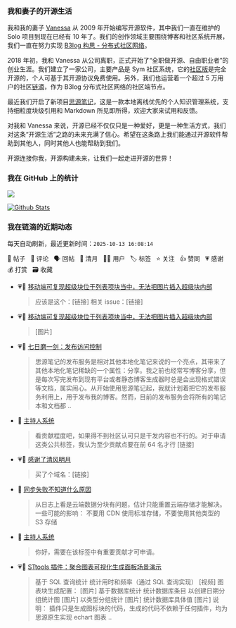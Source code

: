 ### 我和妻子的开源生活

我和我的妻子 [Vanessa](https://github.com/Vanessa219) 从 2009 年开始编写开源软件，其中我们一直在维护的 Solo 项目到现在已经有 10 年了。我们的创作领域主要围绕博客和社区系统开展，我们一直在努力实现 [B3log 构思 - 分布式社区网络](https://ld246.com/article/1546941897596)。

2018 年初，我和 Vanessa 从公司离职，正式开始了“全职做开源、自由职业者”的创业生涯。我们建立了一家公司，主要产品是 Sym 社区系统，它的[社区版](https://github.com/88250/symphony)是完全开源的，个人可基于其开源协议免费使用。另外，我们也运营着一个超过 5 万用户的社区[链滴](https://ld246.com)，作为 B3log 分布式社区网络的社区端节点。

最近我们开启了新项目[思源笔记](https://github.com/siyuan-note/siyuan)，这是一款本地离线优先的个人知识管理系统，支持细粒度块级引用和 Markdown 所见即所得，欢迎大家来试用和反馈。

对我和 Vanessa 来说，开源已经不仅仅只是一种爱好，更是一种生活方式，我们对这条“开源生活”之路的未来充满了信心。希望在这条路上我们能通过开源软件帮助到其他人，同时其他人也能帮助到我们。

开源连接你我，开源构建未来，让我们一起走进开源的世界！

### 我在 GitHub 上的统计

<a title="Hits" target="_blank" href="https://github.com/88250/88250"><img src="https://hits.b3log.org/88250/88250.svg"></a>

[![Github Stats](https://github-readme-stats.vercel.app/api?username=88250&theme=tokyonight&show_icons=true)](https://github.com/88250)

<!--events start -->

### 我在链滴的近期动态

每天自动刷新，最近更新时间：`2025-10-13 16:08:14`

📝 帖子 &nbsp; 💬 评论 &nbsp; 🗣 回帖 &nbsp; 🌙 清月 &nbsp; 👨‍💻 用户 &nbsp; 🏷️ 标签 &nbsp; ⭐️ 关注 &nbsp; 👍 赞同 &nbsp; 💗 感谢 &nbsp; 💰 打赏 &nbsp; 🗃 收藏

* 💗💬 [移动端可复现超级块位于列表项块当中，无法把图片插入超级块内部](https://ld246.com/article/1760264359682/comment/1760266813867#comments)

  > 应该是这个：[链接] 相关 issue：[链接]
* 💗📝 [移动端可复现超级块位于列表项块当中，无法把图片插入超级块内部](https://ld246.com/article/1760264359682)

  > [图片]
* 💗📝 [七日磨一剑：发布访问控制](https://ld246.com/article/1760276429987)

  > 思源笔记的发布服务是相对其他本地化笔记来说的一个亮点，其带来了其他本地化笔记稀缺的一个属性：分享。我之前也经常写博客分享，但是每次写完发布到现有平台或者静态博客生成器时总是会出现格式错误等文档，属实闹心。从开始使用思源笔记起，我就计划着把它的发布服务利用上，用于发布我的博客。然而，目前的发布服务会将所有的笔记本和文档都 ..
* 💬 [主持人系统](https://ld246.com/article/1591172128000/comment/1760087201958#comments)

  > 看贡献程度吧，如果得不到社区认可只是干发内容也不行的。对于申请这类公共标签，我认为至少贡献点要在前 64 名才行 [链接]
* 💗🌙 [感谢了清风明月](https://ld246.com/member/zxkmm/breezemoons/1759844643312)

  > 买了个域名：[链接]
* 💬 [同步失败不知道什么原因](https://ld246.com/article/1759766330790/comment/1759837947993#comments)

  > 从日志上看是云端数据分块有问题，估计只能重置云端存储才能解决。一些可能的影响： 不要用 CDN 使用标准存储，不要使用其他类型的 S3 存储
* 💬 [主持人系统](https://ld246.com/article/1591172128000/comment/1759820793224#comments)

  > 你好，需要在该标签中有重要贡献才可申请。
* 💗📝 [STtools 插件：聚合图表可视化生成面板场景演示](https://ld246.com/article/1759391883722)

  > 基于 SQL 查询统计 统计用时和频率（通过 SQL 查询实现） [视频] 图表块生成配置： [图片] 基于数据库统计 统计数据库条目 以创建日期分组统计图 [图片] 以类型分组统计 [图片] 统计数据库具体值 [图片] 说明： 插件只是生成图标块的代码，生成的代码不依赖于任何插件，均为思源原生实现 echart 图表 ..


<!--events end -->
